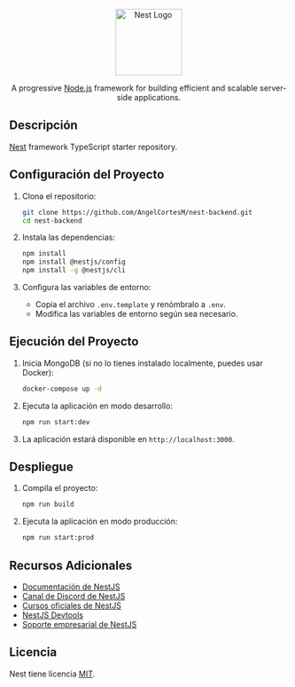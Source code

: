 <p align="center">
  <a href="http://nestjs.com/" target="blank"><img src="https://nestjs.com/img/logo-small.svg" width="120" alt="Nest Logo" /></a>
</p>

<p align="center">A progressive <a href="http://nodejs.org" target="_blank">Node.js</a> framework for building efficient and scalable server-side applications.</p>

## Descripción

[Nest](https://github.com/nestjs/nest) framework TypeScript starter repository.

## Configuración del Proyecto

1. Clona el repositorio:
   ```bash
   git clone https://github.com/AngelCortesM/nest-backend.git
   cd nest-backend
   ```

2. Instala las dependencias:
   ```bash
   npm install
   npm install @nestjs/config
   npm install -g @nestjs/cli 
   ```

3. Configura las variables de entorno:
   - Copia el archivo `.env.template` y renómbralo a `.env`.
   - Modifica las variables de entorno según sea necesario.

## Ejecución del Proyecto

1. Inicia MongoDB (si no lo tienes instalado localmente, puedes usar Docker):
   ```bash
   docker-compose up -d
   ```

2. Ejecuta la aplicación en modo desarrollo:
   ```bash
   npm run start:dev
   ```

3. La aplicación estará disponible en `http://localhost:3000`.

## Despliegue

1. Compila el proyecto:
   ```bash
   npm run build
   ```

2. Ejecuta la aplicación en modo producción:
   ```bash
   npm run start:prod
   ```

## Recursos Adicionales

- [Documentación de NestJS](https://docs.nestjs.com)
- [Canal de Discord de NestJS](https://discord.gg/G7Qnnhy)
- [Cursos oficiales de NestJS](https://courses.nestjs.com)
- [NestJS Devtools](https://devtools.nestjs.com)
- [Soporte empresarial de NestJS](https://enterprise.nestjs.com)

## Licencia

Nest tiene licencia [MIT](https://github.com/nestjs/nest/blob/master/LICENSE).